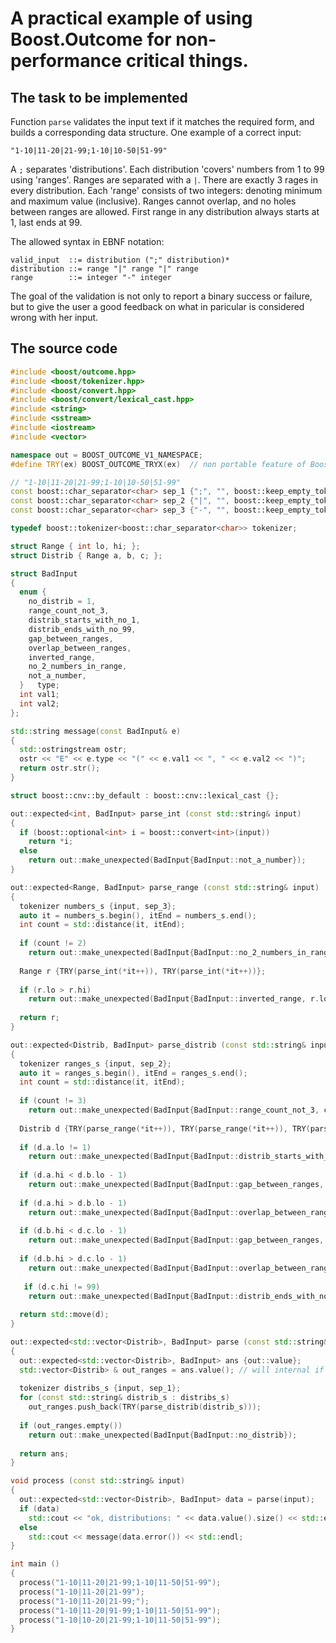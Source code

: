 # A practical example of using Boost.Outcome for non-performance critical things.

## The task to be implemented

Function `parse` validates the input text if it matches the required form, and builds a corresponding data structure. One example of a correct input:

```
"1-10|11-20|21-99;1-10|10-50|51-99"
```

A `;` separates 'distributions'. Each distribution 'covers' numbers from 1 to 99 using 'ranges'.
Ranges are separated with a `|`. There are exactly 3 rages in every distribution. Each 'range' consists of two integers: denoting minimum and maximum value (inclusive).
Ranges cannot overlap, and no holes between ranges are allowed.
First range in any distribution always starts at 1, last ends at 99.

The allowed syntax in EBNF notation:

```
valid_input  ::= distribution (";" distribution)*
distribution ::= range "|" range "|" range
range        ::= integer "-" integer
```

The goal of the validation is not only to report a binary success or failure,
but to give the user a good feedback on what in paricular is considered wrong with her input.

## The source code
```c++
#include <boost/outcome.hpp>
#include <boost/tokenizer.hpp>
#include <boost/convert.hpp>
#include <boost/convert/lexical_cast.hpp>
#include <string>
#include <sstream>
#include <iostream>
#include <vector>

namespace out = BOOST_OUTCOME_V1_NAMESPACE;
#define TRY(ex) BOOST_OUTCOME_TRYX(ex)  // non portable feature of Boost.Outcome

// "1-10|11-20|21-99;1-10|10-50|51-99"
const boost::char_separator<char> sep_1 {";", "", boost::keep_empty_tokens};
const boost::char_separator<char> sep_2 {"|", "", boost::keep_empty_tokens};
const boost::char_separator<char> sep_3 {"-", "", boost::keep_empty_tokens};

typedef boost::tokenizer<boost::char_separator<char>> tokenizer;

struct Range { int lo, hi; };
struct Distrib { Range a, b, c; };

struct BadInput
{
  enum {
    no_distrib = 1,
    range_count_not_3,
    distrib_starts_with_no_1,
    distrib_ends_with_no_99,
    gap_between_ranges,
    overlap_between_ranges,
    inverted_range,
    no_2_numbers_in_range,
    not_a_number,
  }   type;
  int val1;
  int val2;
};

std::string message(const BadInput& e)
{
  std::ostringstream ostr;
  ostr << "E" << e.type << "(" << e.val1 << ", " << e.val2 << ")";
  return ostr.str();
}

struct boost::cnv::by_default : boost::cnv::lexical_cast {};

out::expected<int, BadInput> parse_int (const std::string& input)
{
  if (boost::optional<int> i = boost::convert<int>(input))
    return *i;
  else
    return out::make_unexpected(BadInput{BadInput::not_a_number});
}

out::expected<Range, BadInput> parse_range (const std::string& input)
{
  tokenizer numbers_s {input, sep_3};
  auto it = numbers_s.begin(), itEnd = numbers_s.end();
  int count = std::distance(it, itEnd);
 
  if (count != 2)
    return out::make_unexpected(BadInput{BadInput::no_2_numbers_in_range, count});
   
  Range r {TRY(parse_int(*it++)), TRY(parse_int(*it++))};
 
  if (r.lo > r.hi)
    return out::make_unexpected(BadInput{BadInput::inverted_range, r.lo, r.hi});
   
  return r;
}

out::expected<Distrib, BadInput> parse_distrib (const std::string& input)
{
  tokenizer ranges_s {input, sep_2};
  auto it = ranges_s.begin(), itEnd = ranges_s.end();
  int count = std::distance(it, itEnd);
 
  if (count != 3)
    return out::make_unexpected(BadInput{BadInput::range_count_not_3, count});
 
  Distrib d {TRY(parse_range(*it++)), TRY(parse_range(*it++)), TRY(parse_range(*it++))};
 
  if (d.a.lo != 1)
    return out::make_unexpected(BadInput{BadInput::distrib_starts_with_no_1, d.a.lo});
   
  if (d.a.hi < d.b.lo - 1)
    return out::make_unexpected(BadInput{BadInput::gap_between_ranges, d.a.hi, d.b.lo});
   
  if (d.a.hi > d.b.lo - 1)
    return out::make_unexpected(BadInput{BadInput::overlap_between_ranges, d.a.hi, d.b.lo});
   
  if (d.b.hi < d.c.lo - 1)
    return out::make_unexpected(BadInput{BadInput::gap_between_ranges, d.b.hi, d.c.lo});
   
  if (d.b.hi > d.c.lo - 1)
    return out::make_unexpected(BadInput{BadInput::overlap_between_ranges, d.b.hi, d.c.lo});
   
   if (d.c.hi != 99)
    return out::make_unexpected(BadInput{BadInput::distrib_ends_with_no_99, d.c.hi});
   
  return std::move(d);
}

out::expected<std::vector<Distrib>, BadInput> parse (const std::string& input)
{
  out::expected<std::vector<Distrib>, BadInput> ans {out::value};
  std::vector<Distrib> & out_ranges = ans.value(); // will internal if be ellided?
 
  tokenizer distribs_s {input, sep_1};
  for (const std::string& distrib_s : distribs_s)
    out_ranges.push_back(TRY(parse_distrib(distrib_s)));
     
  if (out_ranges.empty())
    return out::make_unexpected(BadInput{BadInput::no_distrib});
   
  return ans;
}

void process (const std::string& input)
{
  out::expected<std::vector<Distrib>, BadInput> data = parse(input);
  if (data)
    std::cout << "ok, distributions: " << data.value().size() << std::endl;
  else
    std::cout << message(data.error()) << std::endl;
}

int main ()
{
  process("1-10|11-20|21-99;1-10|11-50|51-99");
  process("1-10|11-20|21-99");
  process("1-10|11-20|21-99;");
  process("1-10|11-20|91-99;1-10|11-50|51-99");
  process("1-10|10-20|21-99;1-10|11-50|51-99");
}



```

